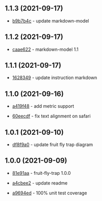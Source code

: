 ## 1.1.3 (2021-09-17)

- [b9b7b4c](https://github.com/craigahobbs/fruit-fly-trap/commit/b9b7b4c) - update markdown-model

## 1.1.2 (2021-09-17)

- [caae622](https://github.com/craigahobbs/fruit-fly-trap/commit/caae622) - markdown-model 1.1

## 1.1.1 (2021-09-17)

- [1628349](https://github.com/craigahobbs/fruit-fly-trap/commit/1628349) - update instruction markdown

## 1.1.0 (2021-09-16)

- [a419f48](https://github.com/craigahobbs/fruit-fly-trap/commit/a419f48) - add metric support

- [60eecdf](https://github.com/craigahobbs/fruit-fly-trap/commit/60eecdf) - fix text alignment on safari

## 1.0.1 (2021-09-10)

- [df8f9a0](https://github.com/craigahobbs/fruit-fly-trap/commit/df8f9a0) - update fruit fly trap diagram

## 1.0.0 (2021-09-09)

- [81e91aa](https://github.com/craigahobbs/fruit-fly-trap/commit/81e91aa) - fruit-fly-trap 1.0.0

- [a4cbee2](https://github.com/craigahobbs/fruit-fly-trap/commit/a4cbee2) - update readme

- [a9694ed](https://github.com/craigahobbs/fruit-fly-trap/commit/a9694ed) - 100% unit test coverage
